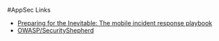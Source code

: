 #AppSec Links

- [Preparing for the Inevitable: The mobile incident response playbook](https://info.nowsecure.com/webinar-preparing-inevitable-mobile-incident-response-playbook-video.html?mkt_tok=3RkMMJWWfF9wsRokv6%2FIZKXonjHpfsX56uovWaCylMI%2F0ER3fOvrPUfGjI4DTsBnI%2BSLDwEYGJlv6SgFSLDEMbhlzbgFXBI%3D)
- [OWASP/SecurityShepherd](https://github.com/OWASP/SecurityShepherd/blob/dev/README.md)
